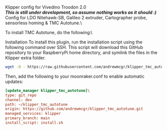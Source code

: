 Klipper config for Vivedino Troodon 2.0\
***This is still under development, so assume nothing works as it should :)***\
Config for LDO Nitehawk-SB, Galileo 2 extruder, Cartographer probe, sensorless homing & TMC Autotune.\

To install TMC Autotune, do the following:\

Installation
To install this plugin, run the installation script using the following command over SSH. This script will download this GitHub repository to your RaspberryPi home directory, and symlink the files in the Klipper extra folder.

```bash
wget -O - https://raw.githubusercontent.com/andrewmcgr/klipper_tmc_autotune/main/install.sh | bash
```

Then, add the following to your moonraker.conf to enable automatic updates:

```ini
[update_manager klipper_tmc_autotune]\
type: git_repo
channel: dev
path: ~/klipper_tmc_autotune
origin: https://github.com/andrewmcgr/klipper_tmc_autotune.git
managed_services: klipper
primary_branch: main
install_script: install.sh
```
